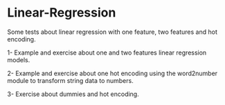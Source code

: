 # Linear-Regression
Some tests about linear regression with one feature, two features and hot encoding.

1- Example and exercise about one and two features linear regression models.

2- Example and exercise about one hot encoding using the word2number module to transform string data to numbers.

3- Exercise about dummies and hot encoding.
